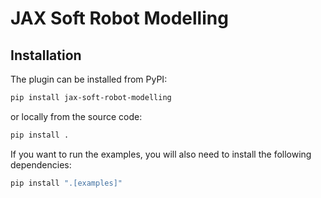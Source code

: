 # JAX Soft Robot Modelling

## Installation

The plugin can be installed from PyPI:

```bash
pip install jax-soft-robot-modelling
```

or locally from the source code:

```bash
pip install .
```

If you want to run the examples, you will also need to install the following dependencies:

```bash
pip install ".[examples]"
```
